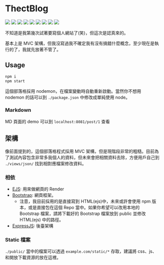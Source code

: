 # ThectBlog
[![](https://img.shields.io/github/license/cheetosysst/thectBlog?style=flat-square)]()
[![](https://img.shields.io/david/dev/cheetosysst/thectBlog?style=flat-square)]()
[![](https://img.shields.io/scrutinizer/quality/g/cheetosysst/thectBlog?style=flat-square)]()
[![](https://img.shields.io/codacy/grade/bbe55dd4142444ceb37e054215cecf09?style=flat-square)]()
[![](https://img.shields.io/github/issues/cheetosysst/thectBlog?style=flat-square)]()
[![](https://img.shields.io/github/issues-pr/cheetosysst/thectBlog?style=flat-square)]()
[![](https://img.shields.io/github/repo-size/cheetosysst/thectBlog?style=flat-square)]()
[![](https://img.shields.io/github/v/release/cheetosysst/thectBlog?style=flat-square)]()
[![](https://img.shields.io/github/downloads/cheetosysst/thectBlog/total?style=flat-square)]()

不知道是我第幾次試著要寫個人網站了(笑)，但這次是認真來的。

基本上是 MVC 架構，但我沒寫過我不確定我有沒有搞錯什麼概念，至少現在是執行的了，我就先放著不管了。

## Usage

``` bash
npm i
npm start
```
這個部落格採用 nodemon，在檔案變動時自動重新啟動。當然你不想用 nodemon 的話可以到 `./package.json` 中修改成單純使用 node。

### Markdown
MD 頁面的 demo 可以到 `localhost:8081/post/1` 查看


## 架構
像前面提到的，這個部落格程式採用 MVC 架構，但是現階段非常的粗糙。目前為了測試內容包含非常多我個人的資料，但未來會把相關資料去除，方便用戶自己到 `./views/json/` 找到相對應檔案修改資料。

### 相依
- [EJS](https://ejs.co/): 用來做網頁的 Render
- [Bootstrap](https://getbootstrap.com/): 網頁框架。
    - 注意，我目前採用的是直接寫到 HTML(ejs)中，未來或許會使用 npm 版本，或是直接包在這個 Repo 當中。如果你希望可以改用本地的 Bootstrap 檔案，請將下載好的 Bootstrap 檔案放到 public 並修改 HTML(ejs) 中的路徑。
- [ExpressJS](https://expressjs.com/zh-tw/): 後臺架構

### Static 檔案
`./public/` 當中的檔案可以透過 `example.com/static/*` 存取，建議將 css、js、 和開放下載資源的放在這裡。
